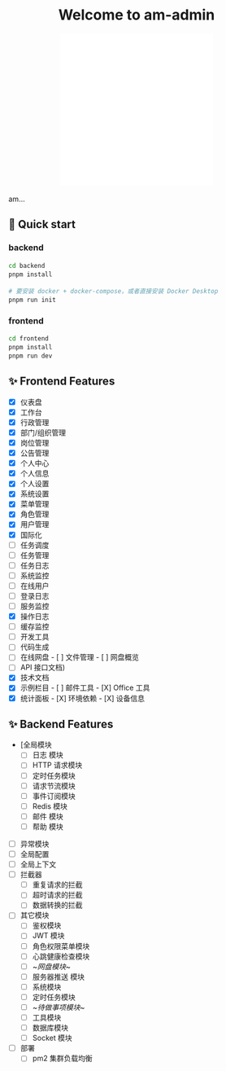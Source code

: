<h1 align="center">Welcome to am-admin</h1>

<p align="center">
    <img src="./static/am-admin.svg" alt="Logo" height="300px" >
</p>

am...

## 🚀 Quick start

### backend

```bash
cd backend
pnpm install

# 要安装 docker + docker-compose，或者直接安装 Docker Desktop
pnpm run init
```

### frontend

```bash
cd frontend
pnpm install
pnpm run dev
```

## ✨ Frontend Features

- [X]  仪表盘
  - [X]  工作台
- [X]  行政管理
  - [X]  部门/组织管理
  - [X]  岗位管理
  - [X]  公告管理
- [X]  个人中心
  - [X]  个人信息
  - [X]  个人设置
- [X]  系统设置
  - [X]  菜单管理
  - [X]  角色管理
  - [X]  用户管理
  - [X]  国际化
- [ ]  任务调度
  - [ ]  任务管理
  - [ ]  任务日志
- [ ]  系统监控
  - [ ]  在线用户
  - [ ]  登录日志
  - [ ]  服务监控
  - [X]  操作日志
  - [ ]  缓存监控
- [ ]  开发工具
  - [ ]  代码生成
  - [ ]  在线网盘
    - [ ]  文件管理
    - [ ]  网盘概览
  - [ ]  API 接口文档)
  - [X]  技术文档
  - [X]  示例栏目
    - [ ]  邮件工具
    - [X]  Office 工具
  - [X]  统计面板
    - [X]  环境依赖
    - [X]  设备信息

## ✨ Backend Features

- [全局模块
  - [ ] 日志 模块
  - [ ] HTTP 请求模块
  - [ ] 定时任务模块
  - [ ] 请求节流模块
  - [ ] 事件订阅模块
  - [ ] Redis 模块
  - [ ] 邮件 模块
  - [ ] 帮助 模块
- [ ] 异常模块
- [ ] 全局配置
- [ ] 全局上下文
- [ ] 拦截器
  - [ ] 重复请求的拦截
  - [ ] 超时请求的拦截
  - [ ] 数据转换的拦截
- [ ] 其它模块
  - [ ] 鉴权模块
  - [ ] JWT 模块
  - [ ] 角色权限菜单模块
  - [ ] 心跳健康检查模块
  - [ ] ~*网盘模块*~
  - [ ] 服务器推送 模块
  - [ ] 系统模块
  - [ ] 定时任务模块
  - [ ] ~*待做事项模块*~
  - [ ] 工具模块
  - [ ] 数据库模块
  - [ ] Socket 模块
- [ ] 部署
  - [ ] pm2 集群负载均衡
